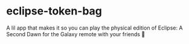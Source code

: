 # eclipse-token-bag
A lil app that makes it so you can play the physical edition of Eclipse: A Second Dawn for the Galaxy remote with your friends 🚀
